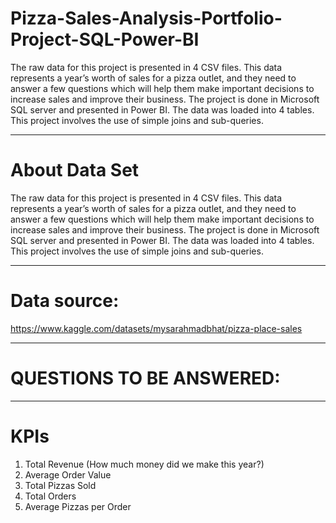 # Pizza-Sales-Analysis-Portfolio-Project-SQL-Power-BI


The raw data for this project is presented in 4 CSV files. This data represents a year’s worth of sales for a pizza outlet, and they need to answer a few questions which will help them make important decisions to increase sales and improve their business.
The project is done in Microsoft SQL server and presented in Power BI. The data was loaded into 4 tables. This project involves the use of simple joins and sub-queries.

---
# About Data Set
The raw data for this project is presented in 4 CSV files. This data represents a year’s worth of sales for a pizza outlet, and they need to answer a few questions which will help them make important decisions to increase sales and improve their business.
The project is done in Microsoft SQL server and presented in Power BI. The data was loaded into 4 tables. This project involves the use of simple joins and sub-queries.

---
# Data source:
https://www.kaggle.com/datasets/mysarahmadbhat/pizza-place-sales

---
# QUESTIONS TO BE ANSWERED:

---
# KPIs 
1. Total Revenue (How much money did we make this year?)
2. Average Order Value
3. Total Pizzas Sold
4. Total Orders
5. Average Pizzas per Order





